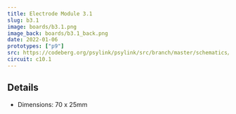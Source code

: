 ```yaml
---
title: Electrode Module 3.1
slug: b3.1
image: boards/b3.1.png
image_back: boards/b3.1_back.png
date: 2022-01-06
prototypes: ["p9"]
src: https://codeberg.org/psylink/psylink/src/branch/master/schematics/b3.1.kicad_pcb
circuit: c10.1
---
```


## Details

- Dimensions: 70 x 25mm
